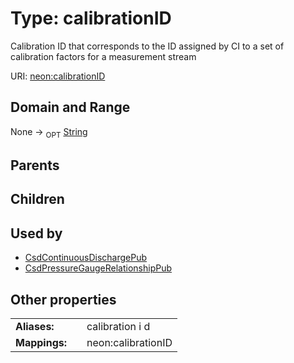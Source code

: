 
# Type: calibrationID


Calibration ID that corresponds to the ID assigned by CI to a set of calibration factors for a measurement stream

URI: [neon:calibrationID](https://data.neonscience.org/calibrationID)


## Domain and Range

None ->  <sub>OPT</sub> [String](types/String.md)

## Parents


## Children


## Used by

 * [CsdContinuousDischargePub](CsdContinuousDischargePub.md)
 * [CsdPressureGaugeRelationshipPub](CsdPressureGaugeRelationshipPub.md)

## Other properties

|  |  |  |
| --- | --- | --- |
| **Aliases:** | | calibration i d |
| **Mappings:** | | neon:calibrationID |

